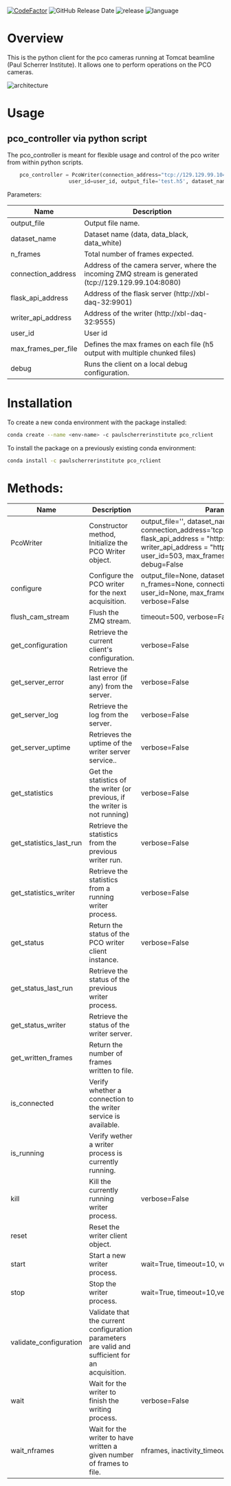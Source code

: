 [![CodeFactor](https://www.codefactor.io/repository/github/paulscherrerinstitute/pco_rclient/badge)](https://www.codefactor.io/repository/github/paulscherrerinstitute/pco_rclient) ![GitHub Release Date](https://img.shields.io/github/release-date/paulscherrerinstitute/pco_rclient) ![release](https://img.shields.io/github/v/release/paulscherrerinstitute/pco_rclient) ![language](https://img.shields.io/github/languages/top/paulscherrerinstitute/pco_rclient)


# Overview
This is the python client for the pco cameras running at Tomcat beamline (Paul Scherrer Institute). It allows one to perform operations on the PCO cameras. 


![architecture](https://github.com/paulscherrerinstitute/lib_cpp_h5_writer/raw/tomcat/docs/pco_diagram.jpg)



# Usage

## pco_controller via python script
The pco_controller is meant for flexible usage and control of the pco writer from within python scripts. 


```python
    pco_controller = PcoWriter(connection_address="tcp://129.129.99.104:8080", 
                    user_id=user_id, output_file='test.h5', dataset_name="data", n_frames=nframes)
```

Parameters:

| Name  |  Description  |
|---|---|
| output_file  | Output file name.  |
| dataset_name  | Dataset name (data, data_black, data_white)  |
| n_frames  | Total number of frames expected.  |
| connection_address  | Address of the camera server, where the incoming ZMQ stream is generated (tcp://129.129.99.104:8080)   |
| flask_api_address  | Address of the flask server (http://xbl-daq-32:9901)  |
| writer_api_address  | Address of the writer (http://xbl-daq-32:9555)  |
| user_id  | User id  |
| max_frames_per_file  | Defines the max frames on each file (h5 output with multiple chunked files)  |
| debug  | Runs the client on a local debug configuration.  |


# Installation

To create a new conda environment with the package installed:
```bash
conda create --name <env-name> -c paulscherrerinstitute pco_rclient
```

To install the package on a previously existing conda environment:
```bash
conda install -c paulscherrerinstitute pco_rclient
```

# Methods:

| Name  |  Description  | Parameters |
|---|---|---|
| PcoWriter  | Constructor method, Initialize the PCO Writer object.  | output_file='', dataset_name='', n_frames=0, connection_address='tcp://129.129.99.104:8080', flask_api_address = "http://xbl-daq-32:9901", writer_api_address = "http://xbl-daq-32:9555", user_id=503, max_frames_per_file=20000, debug=False |
| configure  | Configure the PCO writer for the next acquisition.  | output_file=None, dataset_name=None, n_frames=None, connection_address=None, user_id=None, max_frames_per_file=None, verbose=False |
| flush_cam_stream  | Flush the ZMQ stream.  | timeout=500, verbose=False |
| get_configuration  | Retrieve the current client's configuration. | verbose=False |
| get_server_error | Retrieve the last error (if any) from the server. | verbose=False |
| get_server_log | Retrieve the log from the server. | verbose=False |
| get_server_uptime | Retrieves the uptime of the writer server service.. | verbose=False |
| get_statistics  | Get the statistics of the writer (or previous, if the writer is not running) | verbose=False |
| get_statistics_last_run | Retrieve the statistics from the previous writer run. | verbose=False |
| get_statistics_writer | Retrieve the statistics from a running writer process. | verbose=False |
| get_status  | Return the status of the PCO writer client instance.  | verbose=False |
| get_status_last_run  | Retrieve the status of the previous writer process. | |
| get_status_writer | Retrieve the status of the writer server. | |
| get_written_frames | Return the number of frames written to file. | |
| is_connected | Verify whether a connection to the writer service is available. |  |
| is_running | Verify wether a writer process is currently running. |  |
| kill | Kill the currently running writer process. | verbose=False |
| reset | Reset the writer client object. |  |
| start | Start a new writer process. | wait=True, timeout=10, verbose=False |
| stop | Stop the writer process. | wait=True, timeout=10,verbose=False |
| validate_configuration | Validate that the current configuration parameters are valid and sufficient for an acquisition. | |
| wait | Wait for the writer to finish the writing process. |  verbose=False |
| wait_nframes |Wait for the writer to have written a given number of frames to file. |  nframes, inactivity_timeout=-1, verbose=False|


